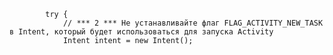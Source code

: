             try {
                // *** 2 *** Не устанавливайте флаг FLAG_ACTIVITY_NEW_TASK в Intent, который будет использоваться для запуска Activity
                Intent intent = new Intent();